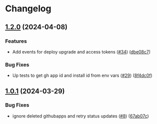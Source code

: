 # Changelog

## [1.2.0](https://github.com/samirtahir91/github-app-operator/compare/v1.1.2...v1.2.0) (2024-04-08)


### Features

* Add events for deploy upgrade and access tokens ([#34](https://github.com/samirtahir91/github-app-operator/issues/34)) ([dbe08c7](https://github.com/samirtahir91/github-app-operator/commit/dbe08c7813476aff5a0e6765d6bc5dceef3ef7ed))


### Bug Fixes

* Up tests to get gh app id and install id from env vars ([#29](https://github.com/samirtahir91/github-app-operator/issues/29)) ([8f4dc0f](https://github.com/samirtahir91/github-app-operator/commit/8f4dc0fbab135cd207516b12b620d51b9d5f60fd))

## [1.0.1](https://github.com/samirtahir91/github-app-operator/compare/v1.0.0...v1.0.1) (2024-03-29)


### Bug Fixes

* ignore deleted githubapps and retry status updates ([#8](https://github.com/samirtahir91/github-app-operator/issues/8)) ([67ab07c](https://github.com/samirtahir91/github-app-operator/commit/67ab07c4ce48e3acd19847cce995d07d436bb45e))

